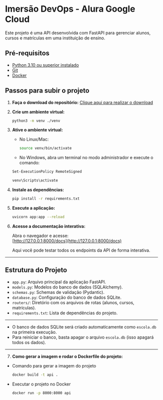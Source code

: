 # Imersão DevOps - Alura Google Cloud

Este projeto é uma API desenvolvida com FastAPI para gerenciar alunos, cursos e matrículas em uma instituição de ensino.

## Pré-requisitos

- [Python 3.10 ou superior instalado](https://www.python.org/downloads/)
- [Git](https://git-scm.com/downloads)
- [Docker](https://www.docker.com/get-started/)

## Passos para subir o projeto

1. **Faça o download do repositório:**
   [Clique aqui para realizar o download](https://github.com/guilhermeonrails/imersao-devops/archive/refs/heads/main.zip)

2. **Crie um ambiente virtual:**

   ```sh
   python3 -m venv ./venv
   ```

3. **Ative o ambiente virtual:**

   - No Linux/Mac:
     ```sh
     source venv/bin/activate
     ```
   - No Windows, abra um terminal no modo administrador e execute o comando:

   ```sh
   Set-ExecutionPolicy RemoteSigned
   ```

   ```sh
   venv\Scripts\activate
   ```

4. **Instale as dependências:**

   ```sh
   pip install -r requirements.txt
   ```

5. **Execute a aplicação:**

   ```sh
   uvicorn app:app --reload
   ```

6. **Acesse a documentação interativa:**

   Abra o navegador e acesse:  
   [http://127.0.0.1:8000/docs](http://127.0.0.1:8000/docs)

   Aqui você pode testar todos os endpoints da API de forma interativa.

---

## Estrutura do Projeto

- `app.py`: Arquivo principal da aplicação FastAPI.
- `models.py`: Modelos do banco de dados (SQLAlchemy).
- `schemas.py`: Schemas de validação (Pydantic).
- `database.py`: Configuração do banco de dados SQLite.
- `routers/`: Diretório com os arquivos de rotas (alunos, cursos, matrículas).
- `requirements.txt`: Lista de dependências do projeto.

---

- O banco de dados SQLite será criado automaticamente como `escola.db` na primeira execução.
- Para reiniciar o banco, basta apagar o arquivo `escola.db` (isso apagará todos os dados).

---

7. **Como gerar a imagem e rodar o Dockerfile do projeto:**

- Comando para gerar a imagem do projeto
  ```sh
  docker build -t api .
  ```
- Executar o projeto no Docker
  ```sh
  docker run -p 8000:8000 api
  ```
